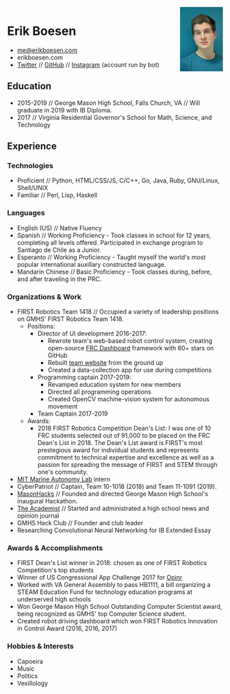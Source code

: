 <img src="images/portrait.jpg" width="100" align="right">

# Erik Boesen
- me@erikboesen.com
- erikboesen.com
- [Twitter](https://twitter.com/ErikBoesen) // [GitHub](https://github.com/ErikBoesen) // [Instagram](https://instagram.com/erikboesen) (account run by bot)

## Education
- 2015-2019 // George Mason High School, Falls Church, VA // Will graduate in 2019 with IB Diploma.
- 2017 // Virginia Residential Governor's School for Math, Science, and Technology

## Experience
### Technologies
- Proficient // Python, HTML/CSS/JS, C/C++, Go, Java, Ruby, GNU/Linux, Shell/UNIX
- Familiar // Perl, Lisp, Haskell

### Languages
- English (US) // Native Fluency
- Spanish // Working Proficiency - Took classes in school for 12 years, completing all levels offered. Participated in exchange program to Santiago de Chile as a Junior.
- Esperanto // Working Proficiency - Taught myself the world's most popular international auxillary constructed language.
- Mandarin Chinese // Basic Proficiency - Took classes during, before, and after traveling in the PRC.

### Organizations & Work
- FIRST Robotics Team 1418 // Occupied a variety of leadership positions on GMHS' FIRST Robotics Team 1418.
    - Positions:
        - Director of UI development 2016-2017:
            - Rewrote team's web-based robot control system, creating open-source [FRC Dashboard](https://github.com/FRCDashboard/FRCDashboard) framework with 60+ stars on GitHub
            - Rebuilt [team website](http://1418.team) from the ground up
            - Created a data-collection app for use during competitions
        - Programming captain 2017-2019:
            - Revamped education system for new members
            - Directed all programming operations
            - Created OpenCV machine-vision system for autonomous movement
        - Team Captain 2017-2019
    - Awards:
        - 2018 FIRST Robotics Competition Dean's List: I was one of 10 FRC students selected out of 91,000 to be placed on the FRC Dean's List in 2018. The Dean's List award is FIRST's most prestegious award for individual students and represents commitment to technical expertise and excellence as well as a passion for spreading the message of FIRST and STEM through one's community.
- [MIT Marine Autonomy Lab](http://oceanai.mit.edu/pavlab/pmwiki/pmwiki.php) intern
- CyberPatriot // Captain, Team 10-1018 (2018) and Team 11-1091 (2019).
- [MasonHacks](https://masonhacks.github.io) // Founded and directed George Mason High School's inaugural Hackathon.
- [The Academist](http://academist.press) // Started and administrated a high school news and opinion journal
- GMHS Hack Club // Founder and club leader
- Researching Convolutional Neural Networking for IB Extended Essay

### Awards & Accomplishments
- FIRST Dean's List winner in 2018: chosen as one of FIRST Robotics Competition's top students
- Winner of US Congressional App Challenge 2017 for [Opinr](http://opinr.me)
- Worked with VA General Assembly to pass HB1111, a bill organizing a STEAM Education Fund for technology education programs at underserved high schools
- Won George Mason High School Outstanding Computer Scientist award, being recognized as GMHS' top Computer Science student.
- Created robot driving dashboard which won FIRST Robotics Innovation in Control Award (2016, 2016, 2017)

### Hobbies & Interests
- Capoeira
- Music
- Politics
- Vexillology
